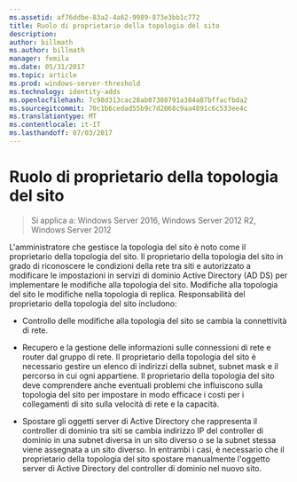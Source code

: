 ```yaml
---
ms.assetid: af76ddbe-83a2-4a62-9989-873e3bb1c772
title: Ruolo di proprietario della topologia del sito
description: 
author: billmath
ms.author: billmath
manager: femila
ms.date: 05/31/2017
ms.topic: article
ms.prod: windows-server-threshold
ms.technology: identity-adds
ms.openlocfilehash: 7c98d313cac28ab07380791a384a87bffacfbda2
ms.sourcegitcommit: 70c1b6cedad55b9c7d2068c9aa4891c6c533ee4c
ms.translationtype: MT
ms.contentlocale: it-IT
ms.lasthandoff: 07/03/2017
---
```

# <a name="site-topology-owner-role"></a>Ruolo di proprietario della topologia del sito

>Si applica a: Windows Server 2016, Windows Server 2012 R2, Windows Server 2012

L'amministratore che gestisce la topologia del sito è noto come il proprietario della topologia del sito. Il proprietario della topologia del sito in grado di riconoscere le condizioni della rete tra siti e autorizzato a modificare le impostazioni in servizi di dominio Active Directory (AD DS) per implementare le modifiche alla topologia del sito. Modifiche alla topologia del sito le modifiche nella topologia di replica. Responsabilità del proprietario della topologia del sito includono:  
  
-   Controllo delle modifiche alla topologia del sito se cambia la connettività di rete.  
  
-   Recupero e la gestione delle informazioni sulle connessioni di rete e router dal gruppo di rete. Il proprietario della topologia del sito è necessario gestire un elenco di indirizzi della subnet, subnet mask e il percorso in cui ogni appartiene. Il proprietario della topologia del sito deve comprendere anche eventuali problemi che influiscono sulla topologia del sito per impostare in modo efficace i costi per i collegamenti di sito sulla velocità di rete e la capacità.  
  
-   Spostare gli oggetti server di Active Directory che rappresenta il controller di dominio tra siti se cambia indirizzo IP del controller di dominio in una subnet diversa in un sito diverso o se la subnet stessa viene assegnata a un sito diverso. In entrambi i casi, è necessario che il proprietario della topologia del sito spostare manualmente l'oggetto server di Active Directory del controller di dominio nel nuovo sito.  
  


